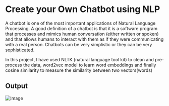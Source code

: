 # Create your Own Chatbot using NLP

A chatbot is one of the most important applications of Natural Language Processing. A good definition of a chatbot is that it is a software program that processes and mimics human conversation (either written or spoken) and that allows humans to interact with them as if they were communicating with a real person. Chatbots can be very simplistic or they can be very sophisticated.

In this project, I have used NLTK (natural language tool kit) to clean and pre-process the data, word2vec model to learn word embeddings and finally cosine similarity  to measure the similarity between two vectors(words)

## Output

![image](https://user-images.githubusercontent.com/66507593/186740254-0b3dda88-24a5-4d63-ab10-e05294050145.png)
